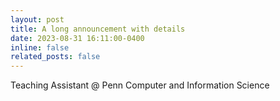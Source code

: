 ```yaml
---
layout: post
title: A long announcement with details
date: 2023-08-31 16:11:00-0400
inline: false
related_posts: false
---
```


Teaching Assistant @ Penn Computer and Information Science